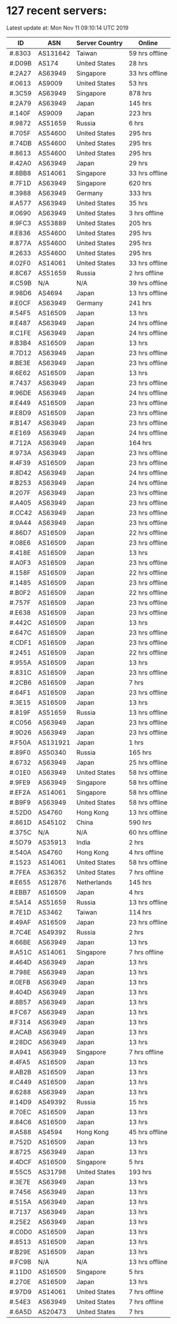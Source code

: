 # 127 recent servers:

Latest update at: Mon Nov 11 09:10:14 UTC 2019

| ID | ASN | Server Country | Online |
| -- | --- | -------------- | ------ |
| #.8303 | AS131642 | Taiwan | 59 hrs offline |
| #.D09B | AS174 | United States | 28 hrs |
| #.2A27 | AS63949 | Singapore | 33 hrs offline |
| #.0613 | AS9009 | United States | 53 hrs |
| #.3C59 | AS63949 | Singapore | 878 hrs |
| #.2A79 | AS63949 | Japan | 145 hrs |
| #.140F | AS9009 | Japan | 223 hrs |
| #.9872 | AS51659 | Russia | 6 hrs |
| #.705F | AS54600 | United States | 295 hrs |
| #.74DB | AS54600 | United States | 295 hrs |
| #.8613 | AS54600 | United States | 295 hrs |
| #.42A0 | AS63949 | Japan | 29 hrs |
| #.8BB8 | AS14061 | Singapore | 33 hrs offline |
| #.7F1D | AS63949 | Singapore | 620 hrs |
| #.3988 | AS63949 | Germany | 333 hrs |
| #.A577 | AS63949 | United States | 35 hrs |
| #.0690 | AS63949 | United States | 3 hrs offline |
| #.9FC3 | AS53889 | United States | 205 hrs |
| #.E836 | AS54600 | United States | 295 hrs |
| #.877A | AS54600 | United States | 295 hrs |
| #.2633 | AS54600 | United States | 295 hrs |
| #.02F0 | AS14061 | United States | 33 hrs offline |
| #.8C67 | AS51659 | Russia | 2 hrs offline |
| #.C59B | N/A | N/A | 39 hrs offline |
| #.98D6 | AS4694 | Japan | 13 hrs offline |
| #.E0CF | AS63949 | Germany | 241 hrs |
| #.54F5 | AS16509 | Japan | 13 hrs |
| #.E487 | AS63949 | Japan | 24 hrs offline |
| #.C1FE | AS63949 | Japan | 24 hrs offline |
| #.B3B4 | AS16509 | Japan | 13 hrs |
| #.7D12 | AS63949 | Japan | 23 hrs offline |
| #.BE3E | AS63949 | Japan | 23 hrs offline |
| #.6E62 | AS16509 | Japan | 13 hrs |
| #.7437 | AS63949 | Japan | 23 hrs offline |
| #.96DE | AS63949 | Japan | 24 hrs offline |
| #.E449 | AS16509 | Japan | 23 hrs offline |
| #.E8D9 | AS16509 | Japan | 23 hrs offline |
| #.B147 | AS63949 | Japan | 23 hrs offline |
| #.E169 | AS63949 | Japan | 24 hrs offline |
| #.712A | AS63949 | Japan | 164 hrs |
| #.973A | AS63949 | Japan | 23 hrs offline |
| #.4F39 | AS16509 | Japan | 23 hrs offline |
| #.8D42 | AS63949 | Japan | 24 hrs offline |
| #.B253 | AS63949 | Japan | 24 hrs offline |
| #.207F | AS63949 | Japan | 23 hrs offline |
| #.A405 | AS63949 | Japan | 23 hrs offline |
| #.CC42 | AS63949 | Japan | 23 hrs offline |
| #.9A44 | AS63949 | Japan | 23 hrs offline |
| #.86D7 | AS16509 | Japan | 22 hrs offline |
| #.08E6 | AS16509 | Japan | 23 hrs offline |
| #.418E | AS16509 | Japan | 13 hrs |
| #.A0F3 | AS16509 | Japan | 23 hrs offline |
| #.158F | AS16509 | Japan | 22 hrs offline |
| #.1485 | AS16509 | Japan | 23 hrs offline |
| #.B0F2 | AS16509 | Japan | 22 hrs offline |
| #.757F | AS16509 | Japan | 23 hrs offline |
| #.E638 | AS16509 | Japan | 23 hrs offline |
| #.442C | AS16509 | Japan | 13 hrs |
| #.647C | AS16509 | Japan | 23 hrs offline |
| #.CDF1 | AS16509 | Japan | 23 hrs offline |
| #.2451 | AS16509 | Japan | 22 hrs offline |
| #.955A | AS16509 | Japan | 13 hrs |
| #.831C | AS16509 | Japan | 23 hrs offline |
| #.2CB6 | AS16509 | Japan | 7 hrs |
| #.64F1 | AS16509 | Japan | 23 hrs offline |
| #.3E15 | AS16509 | Japan | 13 hrs |
| #.819F | AS51659 | Russia | 13 hrs offline |
| #.C056 | AS63949 | Japan | 23 hrs offline |
| #.9D26 | AS63949 | Japan | 23 hrs offline |
| #.F50A | AS131921 | Japan | 1 hrs |
| #.89F0 | AS50340 | Russia | 165 hrs |
| #.6732 | AS63949 | Japan | 25 hrs offline |
| #.01E0 | AS63949 | United States | 58 hrs offline |
| #.9FE9 | AS63949 | Singapore | 58 hrs offline |
| #.EF2A | AS14061 | Singapore | 58 hrs offline |
| #.B9F9 | AS63949 | United States | 58 hrs offline |
| #.52D0 | AS4760 | Hong Kong | 13 hrs offline |
| #.861D | AS45102 | China | 590 hrs |
| #.375C | N/A | N/A | 60 hrs offline |
| #.5D79 | AS35913 | India | 2 hrs |
| #.540A | AS4760 | Hong Kong | 4 hrs offline |
| #.1523 | AS14061 | United States | 58 hrs offline |
| #.7FEA | AS36352 | United States | 7 hrs offline |
| #.E655 | AS12876 | Netherlands | 145 hrs |
| #.EBB7 | AS16509 | Japan | 4 hrs |
| #.5A14 | AS51659 | Russia | 13 hrs offline |
| #.7E1D | AS3462 | Taiwan | 114 hrs |
| #.49AF | AS16509 | Japan | 23 hrs offline |
| #.7C4E | AS49392 | Russia | 2 hrs |
| #.66BE | AS63949 | Japan | 13 hrs |
| #.A51C | AS14061 | Singapore | 7 hrs offline |
| #.464D | AS63949 | Japan | 13 hrs |
| #.798E | AS63949 | Japan | 13 hrs |
| #.0EFB | AS63949 | Japan | 13 hrs |
| #.404D | AS63949 | Japan | 13 hrs |
| #.8B57 | AS63949 | Japan | 13 hrs |
| #.FC67 | AS63949 | Japan | 13 hrs |
| #.F314 | AS63949 | Japan | 13 hrs |
| #.ACAB | AS63949 | Japan | 13 hrs |
| #.28DC | AS63949 | Japan | 13 hrs |
| #.A941 | AS63949 | Singapore | 7 hrs offline |
| #.4FA5 | AS16509 | Japan | 13 hrs |
| #.AB2B | AS16509 | Japan | 13 hrs |
| #.C449 | AS16509 | Japan | 13 hrs |
| #.6288 | AS63949 | Japan | 13 hrs |
| #.14D9 | AS49392 | Russia | 15 hrs |
| #.70EC | AS16509 | Japan | 13 hrs |
| #.84C6 | AS16509 | Japan | 13 hrs |
| #.A588 | AS4594 | Hong Kong | 45 hrs offline |
| #.752D | AS16509 | Japan | 13 hrs |
| #.8725 | AS63949 | Japan | 13 hrs |
| #.4DCF | AS16509 | Singapore | 5 hrs |
| #.55C5 | AS31798 | United States | 193 hrs |
| #.3E7E | AS63949 | Japan | 13 hrs |
| #.7456 | AS63949 | Japan | 13 hrs |
| #.515A | AS63949 | Japan | 13 hrs |
| #.7137 | AS63949 | Japan | 13 hrs |
| #.25E2 | AS63949 | Japan | 13 hrs |
| #.C0D0 | AS16509 | Japan | 13 hrs |
| #.8513 | AS16509 | Japan | 13 hrs |
| #.B29E | AS16509 | Japan | 13 hrs |
| #.FC9B | N/A | N/A | 13 hrs offline |
| #.11D0 | AS16509 | Singapore | 5 hrs |
| #.270E | AS16509 | Japan | 13 hrs |
| #.97D9 | AS14061 | United States | 7 hrs offline |
| #.54E3 | AS63949 | United States | 7 hrs offline |
| #.6A5D | AS20473 | United States | 7 hrs |

